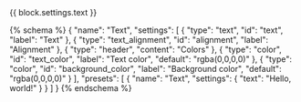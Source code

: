 <style>
  #shopify-block-{{ block.id }} {
    {%- if block.settings.text_color != 'rgba(0,0,0,0)' -%}
      color: {{ block.settings.text_color }};
    {%- endif -%}
    {%- if block.settings.background_color != 'rgba(0,0,0,0)' -%}
      background-color: {{ block.settings.background_color }};
    {%- endif -%}
  }
  
  .text-left {
    text-align: left;
  }

  .text-center {
    text-align: center;
  }

  .text-right {
    text-align: right;
  }
</style>

<div class="text-block text-{{ block.settings.alignment }}">
  {{ block.settings.text }}
</div>

{% schema %}
{
  "name": "Text",
  "settings": [
    {
      "type": "text",
      "id": "text",
      "label": "Text"
    },
    {
      "type": "text_alignment",
      "id": "alignment",
      "label": "Alignment"
    },
    {
      "type": "header",
      "content": "Colors"
    },
    {
      "type": "color",
      "id": "text_color",
      "label": "Text color",
      "default": "rgba(0,0,0,0)"
    },
    {
      "type": "color",
      "id": "background_color",
      "label": "Background color",
      "default": "rgba(0,0,0,0)"
    }
  ],
  "presets": [
    {
      "name": "Text",
      "settings": {
        "text": "Hello, world!"
      }
    }
  ]
}
{% endschema %}